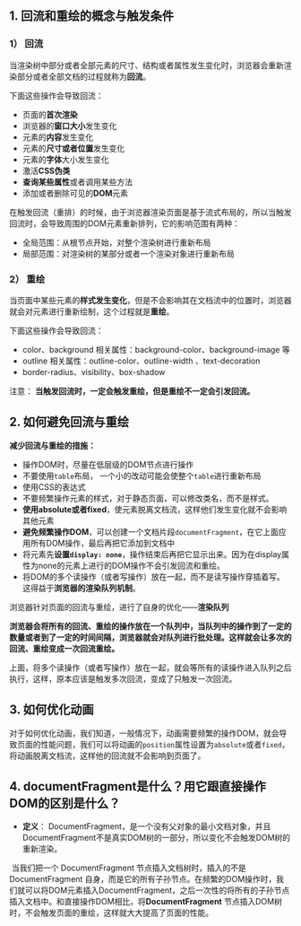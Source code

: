 ## 1. 回流和重绘的概念与触发条件

### 1） 回流

​	当渲染树中部分或者全部元素的尺寸、结构或者属性发生变化时，浏览器会重新渲染部分或者全部文档的过程就称为**回流**。

下面这些操作会导致回流：

- 页面的**首次渲染**
- 浏览器的**窗口大小**发生变化
- 元素的**内容**发生变化
- 元素的**尺寸或者位置**发生变化
- 元素的**字体**大小发生变化
- 激活**CSS伪类**
- **查询某些属性**或者调用某些方法
- 添加或者删除可见的**DOM**元素

在触发回流（重排）的时候，由于浏览器渲染页面是基于流式布局的，所以当触发回流时，会导致周围的DOM元素重新排列，它的影响范围有两种：

- 全局范围：从根节点开始，对整个渲染树进行重新布局
- 局部范围：对渲染树的某部分或者一个渲染对象进行重新布局



### 2） 重绘

当页面中某些元素的**样式发生变化**，但是不会影响其在文档流中的位置时，浏览器就会对元素进行重新绘制，这个过程就是**重绘**。

下面这些操作会导致回流：

- color、background 相关属性：background-color、background-image 等
- outline 相关属性：outline-color、outline-width 、text-decoration
- border-radius、visibility、box-shadow

注意： **当触发回流时，一定会触发重绘，但是重绘不一定会引发回流。**



## 2. 如何避免回流与重绘

**减少回流与重绘的措施：**

- 操作DOM时，尽量在低层级的DOM节点进行操作
- 不要使用`table`布局， 一个小的改动可能会使整个`table`进行重新布局
- 使用CSS的表达式
- 不要频繁操作元素的样式，对于静态页面，可以修改类名，而不是样式。
- **使用absolute或者fixed**，使元素脱离文档流，这样他们发生变化就不会影响其他元素
- **避免频繁操作DOM**，可以创建一个文档片段`documentFragment`，在它上面应用所有DOM操作，最后再把它添加到文档中
- 将元素先**设置`display: none`**，操作结束后再把它显示出来。因为在display属性为none的元素上进行的DOM操作不会引发回流和重绘。
- 将DOM的多个读操作（或者写操作）放在一起，而不是读写操作穿插着写。这得益于**浏览器的渲染队列机制**。

浏览器针对页面的回流与重绘，进行了自身的优化——**渲染队列**

​	**浏览器会将所有的回流、重绘的操作放在一个队列中，当队列中的操作到了一定的数量或者到了一定的时间间隔，浏览器就会对队列进行批处理。这样就会让多次的回流、重绘变成一次回流重绘。**

​	上面，将多个读操作（或者写操作）放在一起，就会等所有的读操作进入队列之后执行，这样，原本应该是触发多次回流，变成了只触发一次回流。



## 3. 如何优化动画

​	对于如何优化动画，我们知道，一般情况下，动画需要频繁的操作DOM，就会导致页面的性能问题，我们可以将动画的`position`属性设置为`absolute`或者`fixed`，将动画脱离文档流，这样他的回流就不会影响到页面了。



## 4. documentFragment是什么？用它跟直接操作DOM的区别是什么？

- **定义**： DocumentFragment，是一个没有父对象的最小文档对象，并且DocumentFragment不是真实DOM树的一部分，所以变化不会触发DOM树的重新渲染。

​	当我们把一个 DocumentFragment 节点插入文档树时，插入的不是 DocumentFragment 自身，而是它的所有子孙节点。在频繁的DOM操作时，我们就可以将DOM元素插入DocumentFragment，之后一次性的将所有的子孙节点插入文档中。和直接操作DOM相比，将**DocumentFragment** 节点插入DOM树时，不会触发页面的重绘，这样就大大提高了页面的性能。

